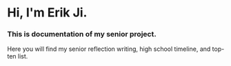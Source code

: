 # Hi, I'm Erik Ji.
### This is documentation of my senior project.

Here you will find my senior reflection writing, high school timeline, and top-ten list.

